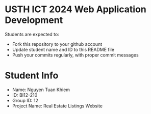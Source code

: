 USTH ICT 2024 Web Application Development
=====================================================

Students are expected to:

* Fork this repository to your github account
* Update student name and ID to this README file
* Push your commits regularly, with proper commit messages

Student Info
=======================
* Name: Nguyen Tuan Khiem
* ID: BI12-210
* Group ID: 12
* Project Name: Real Estate Listings Website
